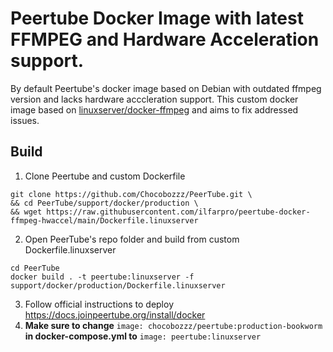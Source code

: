 # Peertube Docker Image with latest FFMPEG and Hardware Acceleration support.

By default Peertube's docker image based on Debian with outdated ffmpeg version and lacks hardware acccleration support.
This custom docker image based on [linuxserver/docker-ffmpeg](https://github.com/linuxserver/docker-ffmpeg) and aims to fix addressed issues.

## Build

1. Clone Peertube and custom Dockerfile
```
git clone https://github.com/Chocobozzz/PeerTube.git \
&& cd PeerTube/support/docker/production \
&& wget https://raw.githubusercontent.com/ilfarpro/peertube-docker-ffmpeg-hwaccel/main/Dockerfile.linuxserver
```
2. Open PeerTube's repo folder and build from custom Dockerfile.linuxserver
```
cd PeerTube
docker build . -t peertube:linuxserver -f support/docker/production/Dockerfile.linuxserver
```

3. Follow official instructions to deploy https://docs.joinpeertube.org/install/docker
4. **Make sure to change** `image: chocobozzz/peertube:production-bookworm` **in docker-compose.yml to** `image: peertube:linuxserver`
